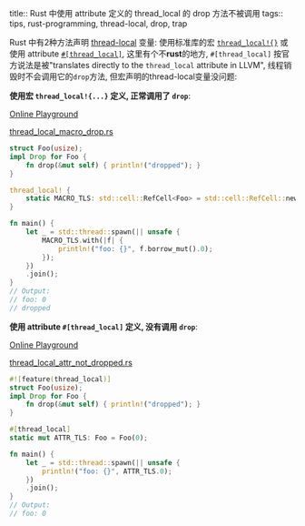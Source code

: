 title:: Rust 中使用 attribute 定义的 thread_local 的 drop 方法不被调用
tags:: tips, rust-programming, thread-local, drop, trap


Rust 中有2种方法声明 [thread-local](https://en.wikipedia.org/wiki/Thread-local_storage) 变量: 使用标准库的宏 [`thread_local!{}`](https://doc.rust-lang.org/std/macro.thread_local.html) 或使用 attribute [`#[thread_local]`](https://doc.rust-lang.org/beta/unstable-book/language-features/thread-local.html), 这里有个不**rust**的地方, `#[thread_local]` 按官方说法是被"translates directly to the `thread_local` attribute in LLVM", 线程销毁时不会调用它的`drop`方法, 但宏声明的thread-local变量没问题:

**使用宏 `thread_local!{...}` 定义, 正常调用了 `drop`**:

[Online Playground](https://play.rust-lang.org/?version=nightly&mode=debug&edition=2021&gist=998357c6308a37ea4a53300843d38fae)

[thread_local_macro_drop.rs](../rust-playground/src/bin/thread_local_macro_drop.rs)

```rust
struct Foo(usize);
impl Drop for Foo {
    fn drop(&mut self) { println!("dropped"); }
}

thread_local! {
    static MACRO_TLS: std::cell::RefCell<Foo> = std::cell::RefCell::new(Foo(0));
}

fn main() {
    let _ = std::thread::spawn(|| unsafe {
        MACRO_TLS.with(|f| {
            println!("foo: {}", f.borrow_mut().0);
        });
    })
    .join();
}
// Output:
// foo: 0
// dropped
```

**使用 attribute `#[thread_local]` 定义, 没有调用 `drop`**:

[Online Playground](https://play.rust-lang.org/?version=nightly&mode=debug&edition=2021&gist=a419e002b5b8d462dde9ceea93dc6e7f)

[thread_local_attr_not_dropped.rs](../rust-playground/src/bin/thread_local_attr_not_dropped.rs)

```rust
#![feature(thread_local)]
struct Foo(usize);
impl Drop for Foo {
    fn drop(&mut self) { println!("dropped"); }
}

#[thread_local]
static mut ATTR_TLS: Foo = Foo(0);

fn main() {
    let _ = std::thread::spawn(|| unsafe {
        println!("foo: {}", ATTR_TLS.0);
    })
    .join();
}
// Output:
// foo: 0
```
